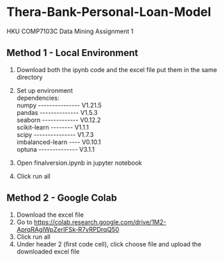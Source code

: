 # Thera-Bank-Personal-Loan-Model
HKU COMP7103C Data Mining Assignment 1 

## Method 1 - Local Environment
1. Download both the ipynb code and the excel file put them in the same directory
2. Set up environment<br>
   dependencies:<br>
    numpy --------------- V1.21.5 <br>
    pandas -------------- V1.5.3  <br>
    seaborn ------------- V0.12.2 <br>
    scikit-learn -------- V1.1.1 <br>
    scipy --------------- V1.7.3 <br>
    imbalanced-learn ---- V0.10.1 <br>
    optuna -------------- V3.1.1 <br>
   
2. Open finalversion.ipynb in jupyter notebook
3. Click run all


## Method 2 - Google Colab
1. Download the excel file
2. Go to https://colab.research.google.com/drive/1M2-AprqRAglWpZerIFSk-R7vRPDrqQ50
3. Click run all
4. Under header 2 (first code cell), click choose file and upload the downloaded excel file
